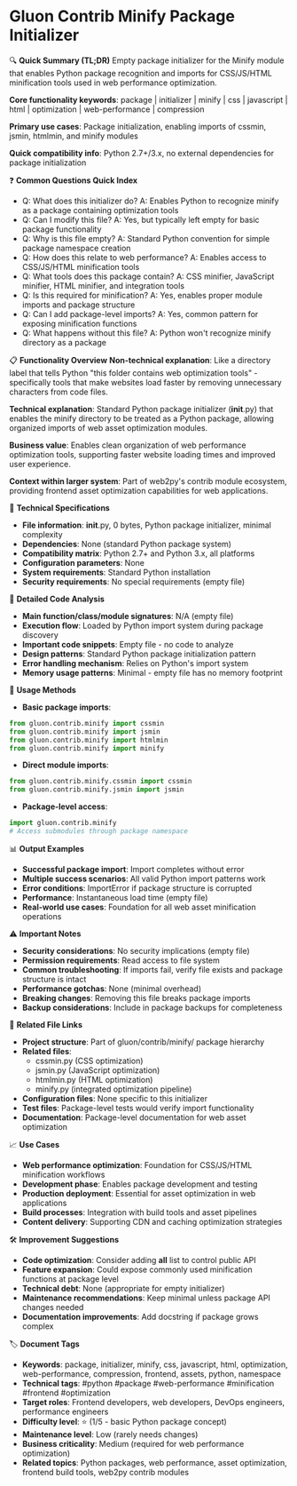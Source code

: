 # Gluon Contrib Minify Package Initializer

🔍 **Quick Summary (TL;DR)**
Empty package initializer for the Minify module that enables Python package recognition and imports for CSS/JS/HTML minification tools used in web performance optimization.

**Core functionality keywords**: package | initializer | minify | css | javascript | html | optimization | web-performance | compression

**Primary use cases**: Package initialization, enabling imports of cssmin, jsmin, htmlmin, and minify modules

**Quick compatibility info**: Python 2.7+/3.x, no external dependencies for package initialization

❓ **Common Questions Quick Index**
- Q: What does this initializer do? A: Enables Python to recognize minify as a package containing optimization tools
- Q: Can I modify this file? A: Yes, but typically left empty for basic package functionality
- Q: Why is this file empty? A: Standard Python convention for simple package namespace creation
- Q: How does this relate to web performance? A: Enables access to CSS/JS/HTML minification tools
- Q: What tools does this package contain? A: CSS minifier, JavaScript minifier, HTML minifier, and integration tools
- Q: Is this required for minification? A: Yes, enables proper module imports and package structure
- Q: Can I add package-level imports? A: Yes, common pattern for exposing minification functions
- Q: What happens without this file? A: Python won't recognize minify directory as a package

📋 **Functionality Overview**
**Non-technical explanation**: Like a directory label that tells Python "this folder contains web optimization tools" - specifically tools that make websites load faster by removing unnecessary characters from code files.

**Technical explanation**: Standard Python package initializer (__init__.py) that enables the minify directory to be treated as a Python package, allowing organized imports of web asset optimization modules.

**Business value**: Enables clean organization of web performance optimization tools, supporting faster website loading times and improved user experience.

**Context within larger system**: Part of web2py's contrib module ecosystem, providing frontend asset optimization capabilities for web applications.

🔧 **Technical Specifications**
- **File information**: __init__.py, 0 bytes, Python package initializer, minimal complexity
- **Dependencies**: None (standard Python package system)
- **Compatibility matrix**: Python 2.7+ and Python 3.x, all platforms
- **Configuration parameters**: None
- **System requirements**: Standard Python installation
- **Security requirements**: No special requirements (empty file)

📝 **Detailed Code Analysis**
- **Main function/class/module signatures**: N/A (empty file)
- **Execution flow**: Loaded by Python import system during package discovery
- **Important code snippets**: Empty file - no code to analyze
- **Design patterns**: Standard Python package initialization pattern
- **Error handling mechanism**: Relies on Python's import system
- **Memory usage patterns**: Minimal - empty file has no memory footprint

🚀 **Usage Methods**
- **Basic package imports**:
```python
from gluon.contrib.minify import cssmin
from gluon.contrib.minify import jsmin
from gluon.contrib.minify import htmlmin
from gluon.contrib.minify import minify
```
- **Direct module imports**:
```python
from gluon.contrib.minify.cssmin import cssmin
from gluon.contrib.minify.jsmin import jsmin
```
- **Package-level access**:
```python
import gluon.contrib.minify
# Access submodules through package namespace
```

📊 **Output Examples**
- **Successful package import**: Import completes without error
- **Multiple success scenarios**: All valid Python import patterns work
- **Error conditions**: ImportError if package structure is corrupted
- **Performance**: Instantaneous load time (empty file)
- **Real-world use cases**: Foundation for all web asset minification operations

⚠️ **Important Notes**
- **Security considerations**: No security implications (empty file)
- **Permission requirements**: Read access to file system
- **Common troubleshooting**: If imports fail, verify file exists and package structure is intact
- **Performance gotchas**: None (minimal overhead)
- **Breaking changes**: Removing this file breaks package imports
- **Backup considerations**: Include in package backups for completeness

🔗 **Related File Links**
- **Project structure**: Part of gluon/contrib/minify/ package hierarchy
- **Related files**: 
  - cssmin.py (CSS optimization)
  - jsmin.py (JavaScript optimization)
  - htmlmin.py (HTML optimization)
  - minify.py (integrated optimization pipeline)
- **Configuration files**: None specific to this initializer
- **Test files**: Package-level tests would verify import functionality
- **Documentation**: Package-level documentation for web asset optimization

📈 **Use Cases**
- **Web performance optimization**: Foundation for CSS/JS/HTML minification workflows
- **Development phase**: Enables package development and testing
- **Production deployment**: Essential for asset optimization in web applications
- **Build processes**: Integration with build tools and asset pipelines
- **Content delivery**: Supporting CDN and caching optimization strategies

🛠️ **Improvement Suggestions**
- **Code optimization**: Consider adding __all__ list to control public API
- **Feature expansion**: Could expose commonly used minification functions at package level
- **Technical debt**: None (appropriate for empty initializer)
- **Maintenance recommendations**: Keep minimal unless package API changes needed
- **Documentation improvements**: Add docstring if package grows complex

🏷️ **Document Tags**
- **Keywords**: package, initializer, minify, css, javascript, html, optimization, web-performance, compression, frontend, assets, python, namespace
- **Technical tags**: #python #package #web-performance #minification #frontend #optimization
- **Target roles**: Frontend developers, web developers, DevOps engineers, performance engineers
- **Difficulty level**: ⭐ (1/5 - basic Python package concept)
- **Maintenance level**: Low (rarely needs changes)
- **Business criticality**: Medium (required for web performance optimization)
- **Related topics**: Python packages, web performance, asset optimization, frontend build tools, web2py contrib modules